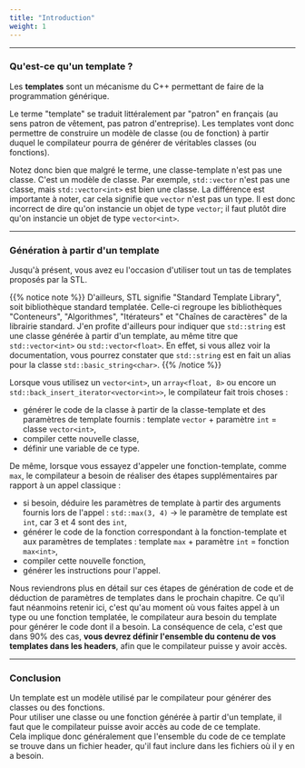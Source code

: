 ```yaml
---
title: "Introduction"
weight: 1
---
```


---

### Qu'est-ce qu'un template ?

Les **templates** sont un mécanisme du C++ permettant de faire de la programmation générique.

Le terme "template" se traduit littéralement par "patron" en français (au sens patron de vêtement, pas patron d'entreprise).
Les templates vont donc permettre de construire un modèle de classe (ou de fonction) à partir duquel le compilateur pourra de générer de véritables classes (ou fonctions).

Notez donc bien que malgré le terme, une classe-template n'est pas une classe.
C'est un modèle de classe.
Par exemple, `std::vector` n'est pas une classe, mais `std::vector<int>` est bien une classe.
La différence est importante à noter, car cela signifie que `vector` n'est pas un type.
Il est donc incorrect de dire qu'on instancie un objet de type `vector`; il faut plutôt dire qu'on instancie un objet de type `vector<int>`.

---

### Génération à partir d'un template

Jusqu'à présent, vous avez eu l'occasion d'utiliser tout un tas de templates proposés par la STL.

{{% notice note %}}
D'ailleurs, STL signifie "Standard Template Library", soit bibliothèque standard templatée.
Celle-ci regroupe les bibliothèques "Conteneurs", "Algorithmes", "Itérateurs" et "Chaînes de caractères" de la librairie standard.
J'en profite d'ailleurs pour indiquer que `std::string` est une classe générée à partir d'un template, au même titre que `std::vector<int>` ou `std::vector<float>`.
En effet, si vous allez voir la documentation, vous pourrez constater que `std::string` est en fait un alias pour la classe `std::basic_string<char>`.
{{% /notice %}}

Lorsque vous utilisez un `vector<int>`, un `array<float, 8>` ou encore un `std::back_insert_iterator<vector<int>>`, le compilateur fait trois choses :
- générer le code de la classe à partir de la classe-template et des paramètres de template fournis : template `vector` + paramètre `int` = classe `vector<int>`,
- compiler cette nouvelle classe,
- définir une variable de ce type.

De même, lorsque vous essayez d'appeler une fonction-template, comme `max`, le compilateur a besoin de réaliser des étapes supplémentaires par rapport à un appel classique :
- si besoin, déduire les paramètres de template à partir des arguments fournis lors de l'appel : `std::max(3, 4)` -> le paramètre de template est `int`, car 3 et 4 sont des `int`, 
- générer le code de la fonction correspondant à la fonction-template et aux paramètres de templates : template `max` + paramètre `int` = fonction `max<int>`,
- compiler cette nouvelle fonction,
- générer les instructions pour l'appel.

Nous reviendrons plus en détail sur ces étapes de génération de code et de déduction de paramètres de templates dans le prochain chapitre.
Ce qu'il faut néanmoins retenir ici, c'est qu'au moment où vous faites appel à un type ou une fonction templatée, le compilateur aura besoin du template pour générer le code dont il a besoin.
La conséquence de cela, c'est que dans 90% des cas, **vous devrez définir l'ensemble du contenu de vos templates dans les headers**, afin que le compilateur puisse y avoir accès.

---

### Conclusion

Un template est un modèle utilisé par le compilateur pour générer des classes ou des fonctions.\
Pour utiliser une classe ou une fonction générée à partir d'un template, il faut que le compilateur puisse avoir accès au code de ce template.\
Cela implique donc généralement que l'ensemble du code de ce template se trouve dans un fichier header, qu'il faut inclure dans les fichiers où il y en a besoin.
